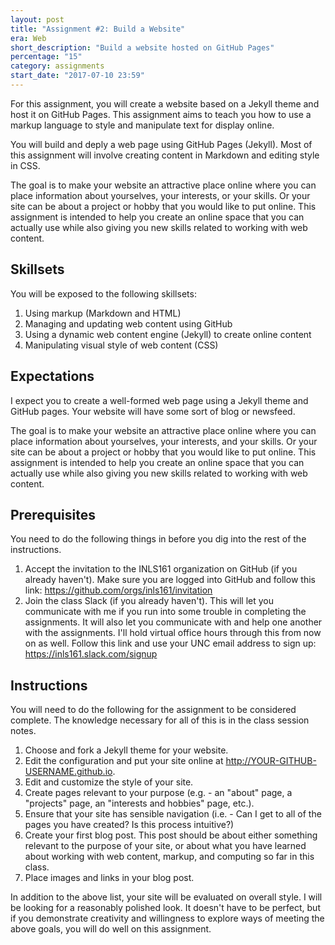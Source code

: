 ```yaml
---
layout: post
title: "Assignment #2: Build a Website"
era: Web
short_description: "Build a website hosted on GitHub Pages"
percentage: "15"
category: assignments
start_date: "2017-07-10 23:59"
---
```


For this assignment, you will create a website based on a Jekyll theme and host it on GitHub Pages. This assignment aims to teach you how to use a markup language to style and manipulate text for display online. 

You will build and deply a web page using GitHub Pages (Jekyll). Most of this assignment will involve creating content in Markdown and editing style in CSS.

The goal is to make your website an attractive place online where you can place information about yourselves, your interests, or your skills. 
Or your site can be about a project or hobby that you would like to put online. 
This assignment is intended to help you create an online space that you can actually use while also giving you new skills related to working with web content.

<excerpt/>

## Skillsets

You will be exposed to the following skillsets:

1. Using markup (Markdown and HTML)
2. Managing and updating web content using GitHub
3. Using a dynamic web content engine (Jekyll) to create online content
4. Manipulating visual style of web content (CSS)

## Expectations

I expect you to create a well-formed web page using a Jekyll theme and GitHub pages. 
Your website will have some sort of blog or newsfeed. 

The goal is to make your website an attractive place online where you can place information about yourselves, your interests, and your skills. 
Or your site can be about a project or hobby that you would like to put online. 
This assignment is intended to help you create an online space that you can actually use while also giving you new skills related to working with web content.

## Prerequisites

You need to do the following things in before you dig into the rest of the instructions. 

1. Accept the invitation to the INLS161 organization on GitHub (if you already haven't). Make sure you are logged into GitHub and follow this link: https://github.com/orgs/inls161/invitation
2. Join the class Slack (if you already haven't). This will let you communicate with me if you run into some trouble in completing the assignments. It will also let you communicate with and help one another with the assignments. I'll hold virtual office hours through this from now on as well. Follow this link and use your UNC email address to sign up: https://inls161.slack.com/signup

## Instructions

You will need to do the following for the assignment to be considered complete. The knowledge necessary for all of this is in the class session notes. 

1. Choose and fork a Jekyll theme for your website.
2. Edit the configuration and put your site online at http://YOUR-GITHUB-USERNAME.github.io.
3. Edit and customize the style of your site.
4. Create pages relevant to your purpose (e.g. - an "about" page, a "projects" page, an "interests and hobbies" page, etc.). 
5. Ensure that your site has sensible navigation (i.e. - Can I get to all of the pages you have created? Is this process intuitive?)
6. Create your first blog post. This post should be about either something relevant to the purpose of your site, or about what you have learned about working with web content, markup, and computing so far in this class.
7. Place images and links in your blog post. 

In addition to the above list, your site will be evaluated on overall style. 
I will be looking for a reasonably polished look. 
It doesn't have to be perfect, but if you demonstrate creativity and willingness to explore ways of meeting the above goals, you will do well on this assignment. 
